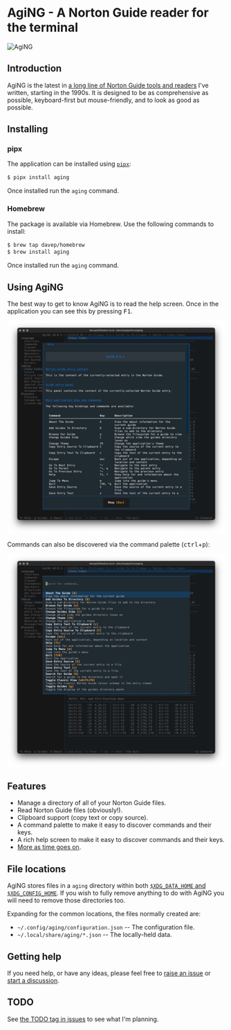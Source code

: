 # AgiNG - A Norton Guide reader for the terminal

![AgiNG](.images/hike-social-banner.png)

## Introduction

AgiNG is the latest in [a long line of Norton Guide tools and
readers](https://www.davep.org/norton-guides/) I've written, starting in the
1990s. It is designed to be as comprehensive as possible, keyboard-first but
mouse-friendly, and to look as good as possible.

## Installing

### pipx

The application can be installed using [`pipx`](https://pypa.github.io/pipx/):

```sh
$ pipx install aging
```

Once installed run the `aging` command.

### Homebrew

The package is available via Homebrew. Use the following commands to install:

```sh
$ brew tap davep/homebrew
$ brew install aging
```

Once installed run the `aging` command.

## Using AgiNG

The best way to get to know AgiNG is to read the help screen. Once in the
application you can see this by pressing <kbd>F1</kbd>.

![AgiNG Help](.images/aging-help-screen.png)

Commands can also be discovered via the command palette
(<kbd>ctrl</kbd>+<kbd>p</kbd>):

![The command palette](.images/aging-command-palette.png)

## Features

- Manage a directory of all of your Norton Guide files.
- Read Norton Guide files (obviously!).
- Clipboard support (copy text or copy source).
- A command palette to make it easy to discover commands and their keys.
- A rich help screen to make it easy to discover commands and their keys.
- [More as time goes on](https://github.com/davep/aging/issues?q=is%3Aissue+is%3Aopen+label%3ATODO).

## File locations

AgiNG stores files in a `aging` directory within both [`$XDG_DATA_HOME` and
`$XDG_CONFIG_HOME`](https://specifications.freedesktop.org/basedir-spec/latest/).
If you wish to fully remove anything to do with AgiNG you will need to
remove those directories too.

Expanding for the common locations, the files normally created are:

- `~/.config/aging/configuration.json` -- The configuration file.
- `~/.local/share/aging/*.json` -- The locally-held data.

## Getting help

If you need help, or have any ideas, please feel free to [raise an
issue](https://github.com/davep/aging/issues) or [start a
discussion](https://github.com/davep/aging/discussions).

## TODO

See [the TODO tag in
issues](https://github.com/davep/aging/issues?q=is%3Aissue+is%3Aopen+label%3ATODO)
to see what I'm planning.

[//]: # (README.md ends here)
